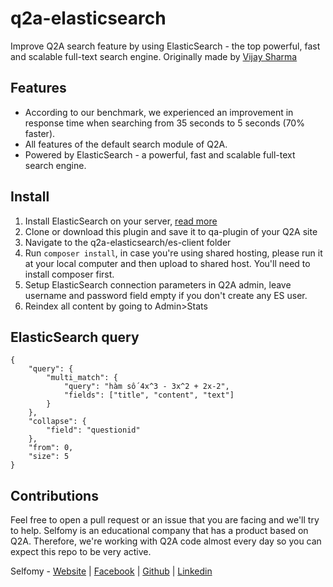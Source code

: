 # q2a-elasticsearch
Improve Q2A search feature by using ElasticSearch - the top powerful, fast and scalable full-text search engine.
Originally made by [Vijay Sharma](https://github.com/vijsha79/q2a-elasticsearch)

## Features
- According to our benchmark, we experienced an improvement in response time when searching from 35 seconds to 5 seconds (70% faster).
- All features of the default search module of Q2A. 
- Powered by ElasticSearch - a powerful, fast and scalable full-text search engine. 

## Install
1. Install ElasticSearch on your server, [read more](https://www.elastic.co/guide/en/elasticsearch/reference/current/install-elasticsearch.html)
2. Clone or download this plugin and save it to qa-plugin of your Q2A site
3. Navigate to the q2a-elasticsearch/es-client folder
4. Run ```composer install```, in case you're using shared hosting, please run it at your local computer and then upload to shared host. You'll need to install composer first.
3. Setup ElasticSearch connection parameters in Q2A admin, leave username and password field empty if you don't create any ES user. 
4. Reindex all content by going to Admin>Stats

## ElasticSearch query
```
{
    "query": {
        "multi_match": {
            "query": "hàm số 4x^3 - 3x^2 + 2x-2",
            "fields": ["title", "content", "text"]
        }
    },
    "collapse": {
        "field": "questionid"
    },
    "from": 0,
    "size": 5
}
```

## Contributions
Feel free to open a pull request or an issue that you are facing and we'll try to help.
Selfomy is an educational company that has a product based on Q2A. Therefore, we're working with Q2A code almost every day so you can expect this repo to be very active.

Selfomy - [Website](https://selfomy.com) | [Facebook](https://facebook.com/selfomy) | [Github](https://github.com/selfomy) | [Linkedin](https://www.linkedin.com/company/selfomy)
